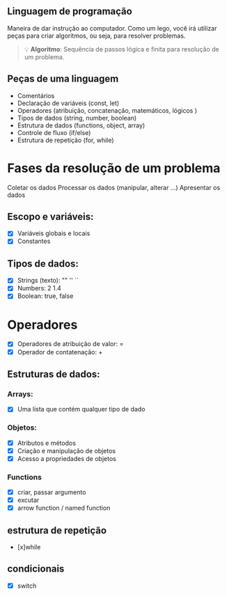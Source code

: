 ## Linguagem de programação

Maneira de dar instrução ao computador.
Como um lego, você irá utilizar peças para criar algoritmos, ou seja, para resolver problemas.

> 💡 **Algoritmo**: Sequência de passos lógica e finita para resolução de um problema.

## Peças de uma linguagem

- Comentários
- Declaração de variáveis (const, let)
- Operadores (atribuição, concatenação, matemáticos, lógicos )
- Tipos de dados (string, number, boolean)
- Estrutura de dados (functions, object, array)
- Controle de fluxo (if/else)
- Estrutura de repetição (for, while)

# Fases da resolução de um problema

Coletar os dados
Processar os dados (manipular, alterar ...)
Apresentar os dados

## Escopo e variáveis:

- [x] Variáveis globais e locais
- [x] Constantes

## Tipos de dados:

- [x] Strings (texto): "" '' ``
- [x] Numbers: 2 1.4
- [x] Boolean: true, false

# Operadores

- [x] Operadores de atribuição de valor: =
- [x] Operador de contatenação: +

## Estruturas de dados:

### Arrays: 

- [x] Uma lista que contém qualquer tipo de dado 

### Objetos:

- [x] Atributos e métodos
- [x] Criação e manipulação de objetos
- [x] Acesso a propriedades de objetos

### Functions

- [x] criar, passar argumento
- [x] excutar
- [x] arrow function / named function

## estrutura de repetição 

- [x]while

## condicionais 

- [x] switch